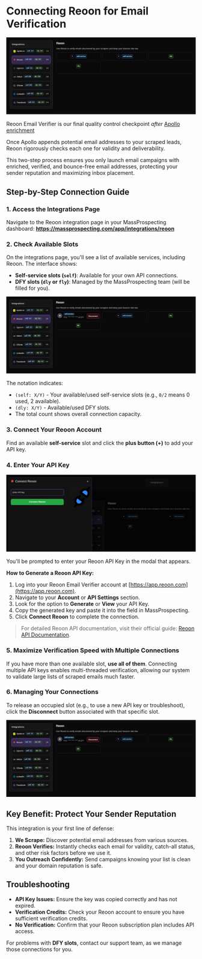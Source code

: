 # Connecting Reoon for Email Verification

![Integrations Overview](../assets/reoon-01.png)

Reoon Email Verifier is our final quality control checkpoint *after* [Apollo enrichment](apollo.md) 

Once Apollo appends potential email addresses to your scraped leads, Reoon rigorously checks each one for validity and deliverability. 

This two-step process ensures you only launch email campaigns with enriched, verified, and bounce-free email addresses, protecting your sender reputation and maximizing inbox placement.

## Step-by-Step Connection Guide

### 1. Access the Integrations Page
Navigate to the Reoon integration page in your MassProspecting dashboard:
**https://massprospecting.com/app/integrations/reoon**

### 2. Check Available Slots
On the integrations page, you'll see a list of available services, including Reoon. The interface shows:

*   **Self-service slots (`self`)**: Available for your own API connections.
*   **DFY slots (`dly` or `fly`)**: Managed by the MassProspecting team (will be filled for you).

![Integration Slots Status](../assets/reoon-03.png)

The notation indicates:
*   `(self: X/Y)` - Your available/used self-service slots (e.g., `0/2` means 0 used, 2 available).
*   `(dly: X/Y)` - Available/used DFY slots.
*   The total count shows overall connection capacity.

### 3. Connect Your Reoon Account
Find an available **self-service** slot and click the **plus button (+)** to add your API key.

### 4. Enter Your API Key
![Connect Reoon Modal](../assets/reoon-02.png)

You'll be prompted to enter your Reoon API Key in the modal that appears.

**How to Generate a Reoon API Key:**
1.  Log into your Reoon Email Verifier account at [https://app.reoon.com](https://app.reoon.com).
2.  Navigate to your **Account** or **API Settings** section.
3.  Look for the option to **Generate** or **View** your API Key.
4.  Copy the generated key and paste it into the field in MassProspecting.
5.  Click **Connect Reoon** to complete the connection.

> For detailed Reoon API documentation, visit their official guide: [Reoon API Documentation](https://docs.reoon.com/email-verifier-api/).

### 5. Maximize Verification Speed with Multiple Connections
If you have more than one available slot, **use all of them**. Connecting multiple API keys enables multi-threaded verification, allowing our system to validate large lists of scraped emails much faster.

### 6. Managing Your Connections
To release an occupied slot (e.g., to use a new API key or troubleshoot), click the **Disconnect** button associated with that specific slot.

![Disconnect Button](../assets/reoon-03.png)

## Key Benefit: Protect Your Sender Reputation

This integration is your first line of defense:
1.  **We Scrape:** Discover potential email addresses from various sources.
2.  **Reoon Verifies:** Instantly checks each email for validity, catch-all status, and other risk factors before we use it.
3.  **You Outreach Confidently:** Send campaigns knowing your list is clean and your domain reputation is safe.

## Troubleshooting

*   **API Key Issues:** Ensure the key was copied correctly and has not expired.
*   **Verification Credits:** Check your Reoon account to ensure you have sufficient verification credits.
*   **No Verification:** Confirm that your Reoon subscription plan includes API access.

For problems with **DFY slots**, contact our support team, as we manage those connections for you.